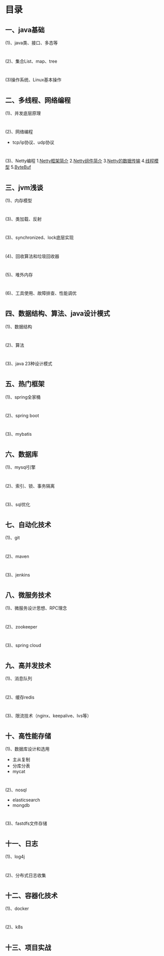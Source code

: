目录
=====
一、java基础
-------
(1)、java类、接口、多态等
#
(2)、集合List、map、tree
#
(3)操作系统、Linux基本操作
#
二、多线程、网络编程
-------
(1)、并发底层原理
#
(2)、网络编程
* tcp/ip协议、udp协议
#
(3)、Netty编程
1.[Netty框架简介](https://blog.csdn.net/eric_sunah/article/details/80424344)
2.[Netty组件简介](https://blog.csdn.net/eric_sunah/article/details/80424381)
3.[Netty的数据传输](https://blog.csdn.net/eric_sunah/article/details/80436184)
4.[线程模型](https://blog.csdn.net/eric_sunah/article/details/80437025)
5.[ByteBuf](https://blog.csdn.net/eric_sunah/article/details/80497831)
#
三、jvm浅谈
-------
(1)、内存模型
#
(3)、类加载、反射
#
(3)、synchronized、lock底层实现
#
(4)、回收算法和垃圾回收器
#
(5)、堆外内存
#
(6)、工具使用、故障排查、性能调优
#
四、数据结构、算法、java设计模式
-------
(1)、数据结构
#
(2)、算法
#
(3)、java 23种设计模式
#
五、热门框架
-------
(1)、spring全家桶
#
(2)、spring boot
#
(3)、mybatis
#
六、数据库
-------
(1)、mysql引擎
#
(2)、索引、锁、事务隔离
#
(3)、sql优化
#
七、自动化技术
-------
(1)、git
#
(2)、maven
#
(3)、jenkins
#
八、微服务技术
-------
(1)、微服务设计思想、RPC理念
#
(2)、zookeeper
#
(3)、spring cloud
#
九、高并发技术
-------
(1)、消息队列
#
(2)、缓存redis
#
(3)、限流技术（nginx、keepalive、lvs等）
#
十、高性能存储
-------
(1)、数据库设计和选用
* 主从复制
* 分库分表
* mycat
#
(2)、nosql
* elasticsearch
* mongdb
#
(3)、fastdfs文件存储
#
十一、日志
-------
(1)、log4j
#
(2)、分布式日志收集
#
十二、容器化技术
-------
(1)、docker
#
(2)、k8s
#
十三、项目实战
-------
